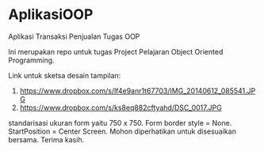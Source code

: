 AplikasiOOP
===========

Aplikasi Transaksi Penjualan Tugas OOP

Ini merupakan repo untuk tugas Project Pelajaran Object Oriented Programming.

Link untuk sketsa desain tampilan:

1. https://www.dropbox.com/s/lf4e9anr1t67703/IMG_20140612_085541.JPG
2. https://www.dropbox.com/s/ks8eq882cftyahd/DSC_0017.JPG

standarisasi ukuran form yaitu 750 x 750. Form border style = None. StartPosition = Center Screen.
Mohon diperhatikan untuk disesuaikan bersama.
Terima kasih.
